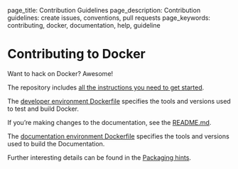 page_title: Contribution Guidelines
page_description: Contribution guidelines: create issues, conventions, pull requests
page_keywords: contributing, docker, documentation, help, guideline

# Contributing to Docker

Want to hack on Docker? Awesome!

The repository includes [all the instructions you need to get
started](https://github.com/dotcloud/docker/blob/master/CONTRIBUTING.md).

The [developer environment
Dockerfile](https://github.com/dotcloud/docker/blob/master/Dockerfile)
specifies the tools and versions used to test and build Docker.

If you’re making changes to the documentation, see the
[README.md](https://github.com/dotcloud/docker/blob/master/docs/README.md).

The [documentation environment
Dockerfile](https://github.com/dotcloud/docker/blob/master/docs/Dockerfile)
specifies the tools and versions used to build the Documentation.

Further interesting details can be found in the [Packaging
hints](https://github.com/dotcloud/docker/blob/master/hack/PACKAGERS.md).

